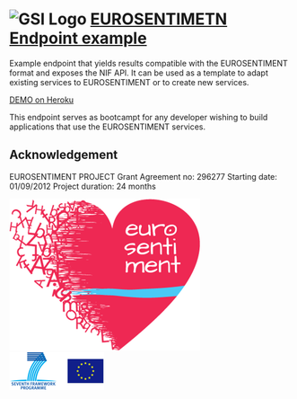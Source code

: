 ![GSI Logo](http://gsi.dit.upm.es/templates/jgsi/images/logo.png)
[EUROSENTIMETN Endpoint example](http://eurosentiment-resources.herokuapp.com) 
=========================================
Example endpoint that yields results compatible with the EUROSENTIMENT format and exposes the NIF API.
It can be used as a template to adapt existing services to EUROSENTIMENT or to create new services.

[DEMO on Heroku](http://eurosentiment-endpoint.herokuapp.com)

This endpoint serves as bootcampt for any developer wishing to build applications that use the EUROSENTIMENT services.

Acknowledgement
---------------
EUROSENTIMENT PROJECT
Grant Agreement no: 296277
Starting date: 01/09/2012
Project duration: 24 months

![Eurosentiment Logo](logo_grande.png)
![FP7 logo](logo_fp7.gif)
